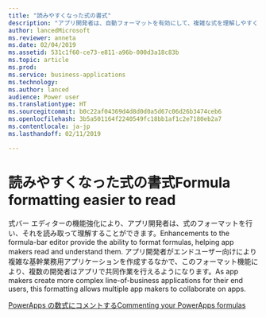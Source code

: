 ```yaml
---
title: "読みやすくなった式の書式"
description: "アプリ開発者は、自動フォーマットを有効にして、複雑な式を理解しやすくできます"
author: lancedMicrosoft
ms.reviewer: anneta
ms.date: 02/04/2019
ms.assetid: 531c1f60-ce73-e811-a96b-000d3a18c83b
ms.topic: article
ms.prod: 
ms.service: business-applications
ms.technology: 
ms.author: lanced
audience: Power user
ms.translationtype: HT
ms.sourcegitcommit: b0c22af04369d4d8d0d0a5d67c06d26b3474ceb6
ms.openlocfilehash: 3b5a501164f2240549fc18bb1af1c2e7180eb2a7
ms.contentlocale: ja-jp
ms.lasthandoff: 02/11/2019

---
```

# <a name="formula-formatting-easier-to-read"></a><span data-ttu-id="f00ec-103">読みやすくなった式の書式</span><span class="sxs-lookup"><span data-stu-id="f00ec-103">Formula formatting easier to read</span></span>




<span data-ttu-id="f00ec-104">式バー エディターの機能強化により、アプリ開発者は、式のフォーマットを行い、それを読み取って理解することができます。</span><span class="sxs-lookup"><span data-stu-id="f00ec-104">Enhancements to the formula-bar editor provide the ability to format formulas, helping app makers read and understand them.</span></span> <span data-ttu-id="f00ec-105">アプリ開発者がエンドユーザー向けにより複雑な基幹業務用アプリケーションを作成するなかで、このフォーマット機能により、複数の開発者はアプリで共同作業を行えるようになります。</span><span class="sxs-lookup"><span data-stu-id="f00ec-105">As app makers create more complex line-of-business applications for their end users, this formatting allows multiple app makers to collaborate on apps.</span></span>

[<span data-ttu-id="f00ec-106">PowerApps の数式にコメントする</span><span class="sxs-lookup"><span data-stu-id="f00ec-106">Commenting your PowerApps formulas</span></span>](https://powerapps.microsoft.com/blog/comment-your-powerapps-code)
